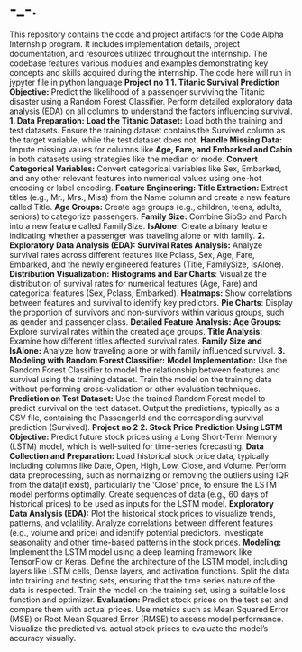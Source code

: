 # -_-.
This repository contains the code and project artifacts for the Code Alpha Internship program. It includes implementation details, project documentation, and resources utilized throughout the internship. The codebase features various modules and examples demonstrating key concepts and skills acquired during the internship. The code here will run in jypyter file in python language 
**Project no 1**
**1. Titanic Survival Prediction**
**Objective:**
Predict the likelihood of a passenger surviving the Titanic disaster using a Random Forest Classifier.
Perform detailed exploratory data analysis (EDA) on all columns to understand the factors influencing survival.
**1. Data Preparation:**
**Load the Titanic Dataset:**
Load both the training and test datasets. Ensure the training dataset contains the Survived column as the target variable, while the test dataset does not.
**Handle Missing Data:**
Impute missing values for columns like **Age, Fare, and Embarked and Cabin** in both datasets using strategies like the median or mode.
**Convert Categorical Variables:**
Convert categorical variables like Sex, Embarked, and any other relevant features into numerical values using one-hot encoding or label encoding.
**Feature Engineering:**
**Title Extraction:** Extract titles (e.g., Mr., Mrs., Miss) from the Name column and create a new feature called Title.
**Age Groups:** Create age groups (e.g., children, teens, adults, seniors) to categorize passengers.
**Family Size:** Combine SibSp and Parch into a new feature called FamilySize.
**IsAlone:** Create a binary feature indicating whether a passenger was traveling alone or with family.
**2. Exploratory Data Analysis (EDA):
Survival Rates Analysis:**
Analyze survival rates across different features like Pclass, Sex, Age, Fare, Embarked, and the newly engineered features (Title, FamilySize, IsAlone).
**Distribution Visualization:**
**Histograms and Bar Charts**: Visualize the distribution of survival rates for numerical features (Age, Fare) and categorical features (Sex, Pclass, Embarked).
**Heatmaps:** Show correlations between features and survival to identify key predictors.
**Pie Charts**: Display the proportion of survivors and non-survivors within various groups, such as gender and passenger class.
**Detailed Feature Analysis:**
**Age Groups:** Explore survival rates within the created age groups.
**Title Analysis:** Examine how different titles affected survival rates.
**Family Size and IsAlone:** Analyze how traveling alone or with family influenced survival.
**3. Modeling with Random Forest Classifier:**
**Model Implementation:**
Use the Random Forest Classifier to model the relationship between features and survival using the training dataset.
Train the model on the training data without performing cross-validation or other evaluation techniques.
**Prediction on Test Dataset:**
Use the trained Random Forest model to predict survival on the test dataset.
Output the predictions, typically as a CSV file, containing the PassengerId and the corresponding survival prediction (Survived).
**Project no 2**
**2. Stock Price Prediction Using LSTM**
**Objective:**
Predict future stock prices using a Long Short-Term Memory (LSTM) model, which is well-suited for time-series forecasting.
**Data Collection and Preparation:**
Load historical stock price data, typically including columns like Date, Open, High, Low, Close, and Volume.
Perform data preprocessing, such as normalizing or removing the outliers using IQR from the data(if exist), particularly the 'Close' price, to ensure the LSTM model performs optimally.
Create sequences of data (e.g., 60 days of historical prices) to be used as inputs for the LSTM model.
**Exploratory Data Analysis (EDA):**
Plot the historical stock prices to visualize trends, patterns, and volatility.
Analyze correlations between different features (e.g., volume and price) and identify potential predictors.
Investigate seasonality and other time-based patterns in the stock prices.
**Modeling:**
Implement the LSTM model using a deep learning framework like TensorFlow or Keras.
Define the architecture of the LSTM model, including layers like LSTM cells, Dense layers, and activation functions.
Split the data into training and testing sets, ensuring that the time series nature of the data is respected.
Train the model on the training set, using a suitable loss function and optimizer.
**Evaluation:**
Predict stock prices on the test set and compare them with actual prices.
Use metrics such as Mean Squared Error (MSE) or Root Mean Squared Error (RMSE) to assess model performance.
Visualize the predicted vs. actual stock prices to evaluate the model’s accuracy visually.
